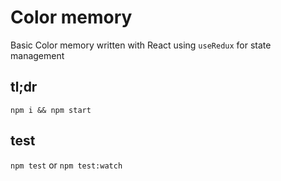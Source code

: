 # Color memory
Basic Color memory written with React using `useRedux` for state management
## tl;dr
`npm i && npm start`
## test
`npm test` or `npm test:watch`
